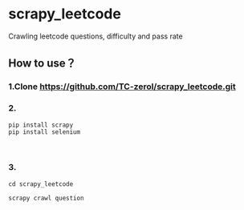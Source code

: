 # scrapy_leetcode
 Crawling leetcode questions, difficulty and pass rate

## **How to use？**

### 1.Clone https://github.com/TC-zerol/scrapy_leetcode.git

### 2.

```shell
pip install scrapy
pip install selenium
```

​    

### 3.

```shell
cd scrapy_leetcode

scrapy crawl question
```

